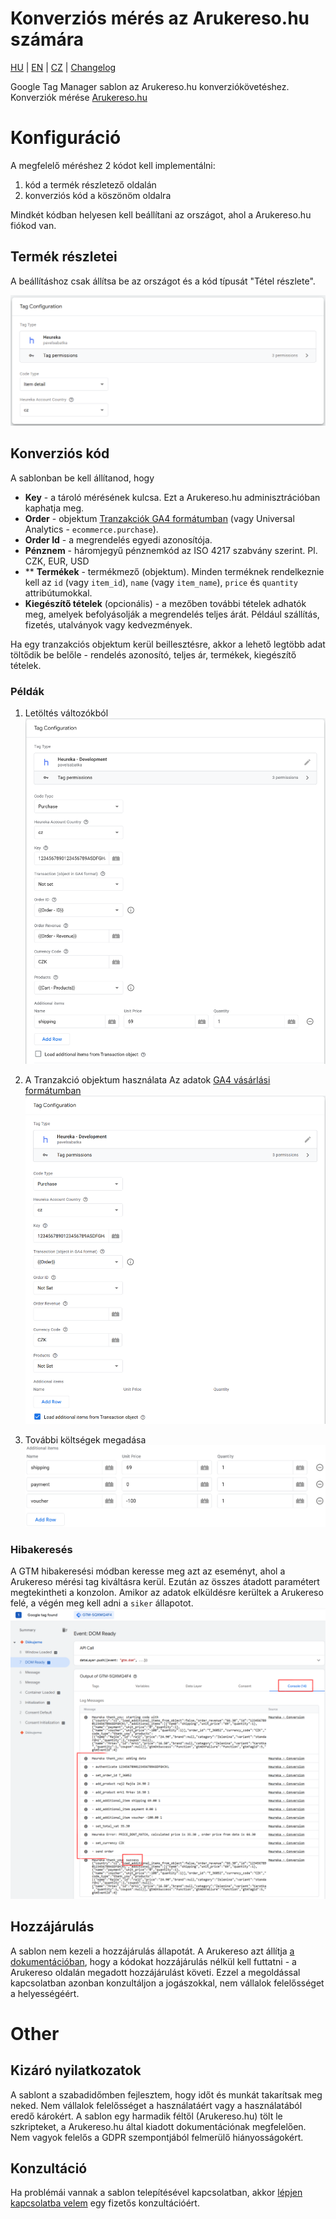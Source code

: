 # Konverziós mérés az Arukereso.hu számára

[HU](https://github.com/pavelsabatka/gtm-arukereso/blob/master/README.md) | [EN](https://github.com/pavelsabatka/gtm-arukereso/blob/master/README-EN.md) | [CZ](https://github.com/pavelsabatka/gtm-heureka/blob/master/README.md) | [Changelog](https://github.com/pavelsabatka/gtm-arukereso/blob/master/CHANGELOG.md)

Google Tag Manager sablon az Arukereso.hu konverziókövetéshez.
Konverziók mérése [Arukereso.hu](https://www.arukereso.hu/static/konverziomeres.html)


# Konfiguráció
A megfelelő méréshez 2 kódot kell implementálni:
1. kód a termék részletező oldalán
2. konverziós kód a köszönöm oldalra

Mindkét kódban helyesen kell beállítani az országot, ahol a Arukereso.hu fiókod van.

## Termék részletei
A beállításhoz csak állítsa be az országot és a kód típusát "Tétel részlete".

![GTM sablon beállítása a Arukereso.hu termék részlet kódhoz](https://github.com/pavelsabatka/gtm-heureka/blob/main/img/heureka-item-detail.png)

## Konverziós kód
A sablonban be kell állítanod, hogy
* **Key** - a tároló mérésének kulcsa. Ezt a Arukereso.hu adminisztrációban kaphatja meg.
* **Order** - objektum [Tranzakciók GA4 formátumban](https://developers.google.com/analytics/devguides/collection/ga4/set-up-ecommerce) (vagy Universal Analytics - `ecommerce.purchase`).
* **Order Id** - a megrendelés egyedi azonosítója.
* **Pénznem** - háromjegyű pénznemkód az ISO 4217 szabvány szerint. Pl. CZK, EUR, USD
* ** **Termékek** - termékmező (objektum). Minden terméknek rendelkeznie kell az `id` (vagy `item_id`), `name` (vagy `item_name`), `price` és `quantity` attribútumokkal.
* **Kiegészítő tételek** (opcionális) - a mezőben további tételek adhatók meg, amelyek befolyásolják a megrendelés teljes árát. Például szállítás, fizetés, utalványok vagy kedvezmények.

Ha egy tranzakciós objektum kerül beillesztésre, akkor a lehető legtöbb adat töltődik be belőle - rendelés azonosító, teljes ár, termékek, kiegészítő tételek.

### Példák
1. Letöltés változókból
![GTM sablonok konfigurálása Arukereso.hu konverziós kódhoz](https://github.com/pavelsabatka/gtm-heureka/blob/main/img/heureka-purchase-rows.png)

2. A Tranzakció objektum használata
Az adatok [GA4 vásárlási formátumban](https://developers.google.com/analytics/devguides/collection/ga4/set-up-ecommerce)
![GTM sablon konfigurálása Arukereso.hu konverziós kódhoz - objektum](https://github.com/pavelsabatka/gtm-heureka/blob/main/img/heureka-purchase-object.png)

3. További költségek megadása
![GTM sablon konfiguráció a Arukereso.hu konverziós kódhoz - további költségek](https://github.com/pavelsabatka/gtm-heureka/blob/main/img/heureka-purchase-additiona-items.png)


### Hibakeresés
A GTM hibakeresési módban keresse meg azt az eseményt, ahol a Arukereso mérési tag kiváltásra kerül. Ezután az összes átadott paramétert megtekintheti a konzolon.
Amikor az adatok elküldésre kerültek a Arukereso felé, a végén meg kell adni a `siker` állapotot.
![GTM sablon hibakeresés a Arukereso.hu számára](https://github.com/pavelsabatka/gtm-heureka/blob/main/img/heureka-debug.png)


## Hozzájárulás
A sablon nem kezeli a hozzájárulás állapotát.
A Arukereso azt állítja [a dokumentációban](https://sluzby.heureka.cz/napoveda/mereni-konverzi/), hogy a kódokat hozzájárulás nélkül kell futtatni - a Arukereso oldalán megadott hozzájárulást követi. Ezzel a megoldással kapcsolatban azonban konzultáljon a jogászokkal, nem vállalok felelősséget a helyességéért.

# Other

## Kizáró nyilatkozatok
A sablont a szabadidőmben fejlesztem, hogy időt és munkát takarítsak meg neked. Nem vállalok felelősséget a használatáért vagy a használatából eredő károkért.
A sablon egy harmadik féltől (Arukereso.hu) tölt le szkripteket, a Arukereso.hu által kiadott dokumentációnak megfelelően. Nem vagyok felelős a GDPR szempontjából felmerülő hiányosságokért.

## Konzultáció
Ha problémái vannak a sablon telepítésével kapcsolatban, akkor [lépjen kapcsolatba velem](https://www.sabatka.net/kontakt) egy fizetős konzultációért.
